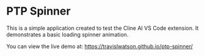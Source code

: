 # PTP Spinner

This is a simple application created to test the Cline AI VS Code extension. It demonstrates a basic loading spinner animation.

You can view the live demo at: https://travislwatson.github.io/ptp-spinner/
